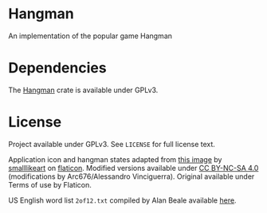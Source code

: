 # Hangman

An implementation of the popular game Hangman

# Dependencies

The [Hangman](https://crates.io/crates/Rustic_Hangman) crate is available under GPLv3.

# License

Project available under GPLv3. See `LICENSE` for full license text.

Application icon and hangman states adapted from [this image](https://www.flaticon.com/free-icon/hangman-game_2241186?term=hangman&page=1&position=6) by [smalllikeart](https://www.flaticon.com/authors/smalllikeart) on [flaticon](https://www.flaticon.com/). Modified versions available under [CC BY-NC-SA 4.0](https://creativecommons.org/licenses/by-nc-sa/4.0/legalcode) (modifications by Arc676/Alessandro Vinciguerra). Original available under Terms of use by Flaticon.

US English word list `2of12.txt` compiled by Alan Beale available [here](http://wordlist.aspell.net/12dicts/).
